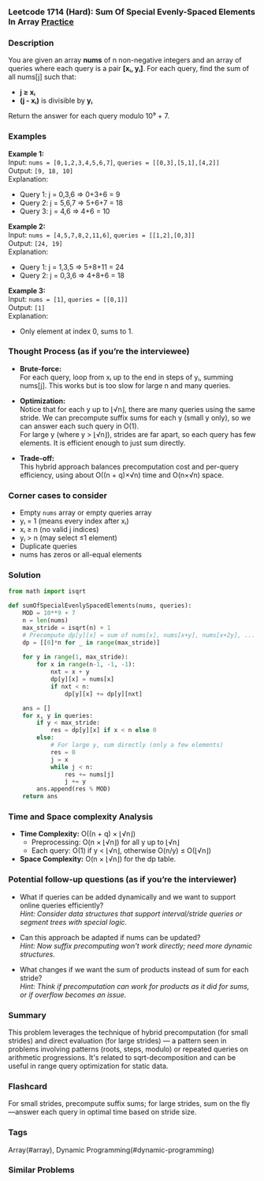 ### Leetcode 1714 (Hard): Sum Of Special Evenly-Spaced Elements In Array [Practice](https://leetcode.com/problems/sum-of-special-evenly-spaced-elements-in-array)

### Description  
You are given an array **nums** of n non-negative integers and an array of queries where each query is a pair **[xᵢ, yᵢ]**. For each query, find the sum of all nums[j] such that:
- **j ≥ xᵢ**
- **(j - xᵢ)** is divisible by **yᵢ**

Return the answer for each query modulo 10⁹ + 7.

### Examples  

**Example 1:**  
Input: `nums = [0,1,2,3,4,5,6,7]`, `queries = [[0,3],[5,1],[4,2]]`  
Output: `[9, 18, 10]`  
Explanation:  
- Query 1: j = 0,3,6 ⇒ 0+3+6 = 9  
- Query 2: j = 5,6,7 ⇒ 5+6+7 = 18  
- Query 3: j = 4,6 ⇒ 4+6 = 10

**Example 2:**  
Input: `nums = [4,5,7,8,2,11,6]`, `queries = [[1,2],[0,3]]`  
Output: `[24, 19]`  
Explanation:  
- Query 1: j = 1,3,5 ⇒ 5+8+11 = 24  
- Query 2: j = 0,3,6 ⇒ 4+8+6 = 18

**Example 3:**  
Input: `nums = [1]`, `queries = [[0,1]]`  
Output: `[1]`  
Explanation:  
- Only element at index 0, sums to 1.

### Thought Process (as if you’re the interviewee)  
- **Brute-force:**  
  For each query, loop from xᵢ up to the end in steps of yᵢ, summing nums[j]. This works but is too slow for large n and many queries.

- **Optimization:**  
  Notice that for each y up to ⌊√n⌋, there are many queries using the same stride. We can precompute suffix sums for each y (small y only), so we can answer each such query in O(1).  
  For large y (where y > ⌊√n⌋), strides are far apart, so each query has few elements. It is efficient enough to just sum directly.

- **Trade-off:**  
  This hybrid approach balances precomputation cost and per-query efficiency, using about O((n + q)×√n) time and O(n×√n) space.

### Corner cases to consider  
- Empty `nums` array or empty queries array  
- yᵢ = 1 (means every index after xᵢ)  
- xᵢ ≥ n (no valid j indices)  
- yᵢ > n (may select ≤1 element)  
- Duplicate queries  
- nums has zeros or all-equal elements

### Solution

```python
from math import isqrt

def sumOfSpecialEvenlySpacedElements(nums, queries):
    MOD = 10**9 + 7
    n = len(nums)
    max_stride = isqrt(n) + 1
    # Precompute dp[y][x] = sum of nums[x], nums[x+y], nums[x+2y], ...
    dp = [[0]*n for _ in range(max_stride)]
    
    for y in range(1, max_stride):
        for x in range(n-1, -1, -1):
            nxt = x + y
            dp[y][x] = nums[x]
            if nxt < n:
                dp[y][x] += dp[y][nxt]

    ans = []
    for x, y in queries:
        if y < max_stride:
            res = dp[y][x] if x < n else 0
        else:
            # For large y, sum directly (only a few elements)
            res = 0
            j = x
            while j < n:
                res += nums[j]
                j += y
        ans.append(res % MOD)
    return ans
```

### Time and Space complexity Analysis  

- **Time Complexity:** O((n + q) × ⌊√n⌋)  
  - Preprocessing: O(n × ⌊√n⌋) for all y up to ⌊√n⌋  
  - Each query: O(1) if y < ⌊√n⌋, otherwise O(n/y) ≤ O(⌊√n⌋)
- **Space Complexity:** O(n × ⌊√n⌋) for the dp table.

### Potential follow-up questions (as if you’re the interviewer)  

- What if queries can be added dynamically and we want to support online queries efficiently?  
  *Hint: Consider data structures that support interval/stride queries or segment trees with special logic.*

- Can this approach be adapted if nums can be updated?  
  *Hint: Now suffix precomputing won't work directly; need more dynamic structures.*

- What changes if we want the sum of products instead of sum for each stride?  
  *Hint: Think if precomputation can work for products as it did for sums, or if overflow becomes an issue.*

### Summary
This problem leverages the technique of hybrid precomputation (for small strides) and direct evaluation (for large strides) — a pattern seen in problems involving patterns (roots, steps, modulo) or repeated queries on arithmetic progressions. It's related to sqrt-decomposition and can be useful in range query optimization for static data.


### Flashcard
For small strides, precompute suffix sums; for large strides, sum on the fly—answer each query in optimal time based on stride size.

### Tags
Array(#array), Dynamic Programming(#dynamic-programming)

### Similar Problems
